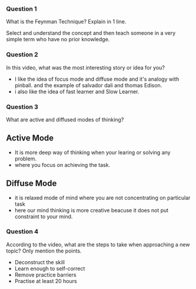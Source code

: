 ### Question 1
What is the Feynman Technique? Explain in 1 line.

Select and understand the concept and then teach someone in a very simple term who have no prior knowledge.


### Question 2
In this video, what was the most interesting story or idea for you?

- I like the idea of focus mode and diffuse mode and it's analogy with pinball. and the example of salvador dali and thomas Edison.
- i also like the idea of fast learner and Slow Learner.

### Question 3
What are active and diffused modes of thinking?

## Active Mode

- It is more deep way of thinking when your learing or solving any problem.
- where you focus on achieving the task.

## Diffuse Mode

- it is relaxed mode of mind where you are not concentrating on particular task
- here our mind thinking is more creative beacuse it does not put constraint to your mind.

### Question 4
According to the video, what are the steps to take when approaching a new topic? Only mention the points.

- Deconstruct the skill
- Learn enough to self-correct
- Remove practice barriers
- Practise at least 20 hours

